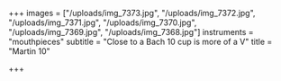 +++
images = ["/uploads/img_7373.jpg", "/uploads/img_7372.jpg", "/uploads/img_7371.jpg", "/uploads/img_7370.jpg", "/uploads/img_7369.jpg", "/uploads/img_7368.jpg"]
instruments = "mouthpieces"
subtitle = "Close to a Bach 10 cup is more of a V"
title = "Martin 10"

+++
